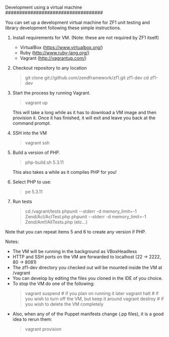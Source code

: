 Development using a virtual machine
###################################

You can set up a development virtual machine for ZF1 unit testing and library 
development following these simple instructions.

1. Install requirements for VM. (Note: these are not required by ZF1 itself)
   - VirtualBox (https://www.virtualbox.org/)
   - Ruby (http://www.ruby-lang.org/)
   - Vagrant (http://vagrantup.com/)

2. Checkout repository to any location
   > git clone git://github.com/zendframework/zf1.git zf1-dev
   > cd zf1-dev
   
3. Start the process by running Vagrant.
   > vagrant up

   This will take a long while as it has to download a VM image and then 
   provision it. Once it has finished, it will exit and leave you back at the
   command prompt.

4. SSH into the VM
   > vagrant ssh

5. Build a version of PHP.
   > php-build.sh 5.3.11

   This also takes a while as it compiles PHP for you!
   
6. Select PHP to use:
   > pe 5.3.11

7. Run tests
   > cd /vagrant/tests
   > phpunit --stderr -d memory_limit=-1 Zend/Acl/AclTest.php
   > phpunit --stderr -d memory_limit=-1 Zend/Amf/AllTests.php
   (etc...)

Note that you can repeat items 5 and 6 to create any version if PHP.

   
Notes:
- The VM will be running in the background as VBoxHeadless
- HTTP and SSH ports on the VM are forwarded to localhost (22 -> 2222, 80 -> 8081)
- The zf1-dev directory you checked out will be mounted inside the VM at /vagrant
- You can develop by editing the files you cloned in the IDE of you choice.
- To stop the VM do one of the following:
  > vagrant suspend   # if you plan on running it later
  > vagrant halt      # if you wish to turn off the VM, but keep it around
  > vagrant destroy   # if you wish to delete the VM completely
- Also, when any of of the Puppet manifests change (.pp files), it is a good idea to rerun them:
  > vagrant provision


